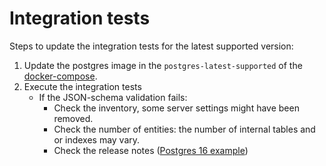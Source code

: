 # Integration tests

Steps to update the integration tests for the latest supported version:

1. Update the postgres image in the `postgres-latest-supported` of the [docker-compose](./docker-compose.yml).
2. Execute the integration tests
    * If the JSON-schema validation fails:
        - Check the inventory, some server settings might have been removed.
        - Check the number of entities: the number of internal tables and or indexes may vary.
        - Check the release notes ([Postgres 16 example](https://www.postgresql.org/docs/release/16.0/))
